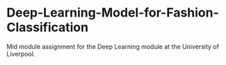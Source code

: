 # Deep-Learning-Model-for-Fashion-Classification
Mid module assignment for the Deep Learning module at the University of Liverpool.
